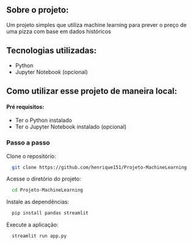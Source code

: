 ## Sobre o projeto:
 
Um projeto simples que utiliza machine learning para prever o preço de uma pizza com base em dados históricos

## Tecnologias utilizadas:

- Python
- Jupyter Notebook (opcional)

## Como utilizar esse projeto de maneira local:

#### Pré requisitos:

- Ter o Python instalado
- Ter o Jupyter Notebook instalado (opcional)

### Passo a passo

Clone o repositório:
```bash
  git clone https://github.com/henrique151/Projeto-MachineLearning
```

Acesse o diretório do projeto:
```bash
  cd Projeto-MachineLearning
```

Instale as dependências:
```bash
  pip install pandas streamlit 
```

Execute a aplicação:
```bash
  streamlit run app.py
```
